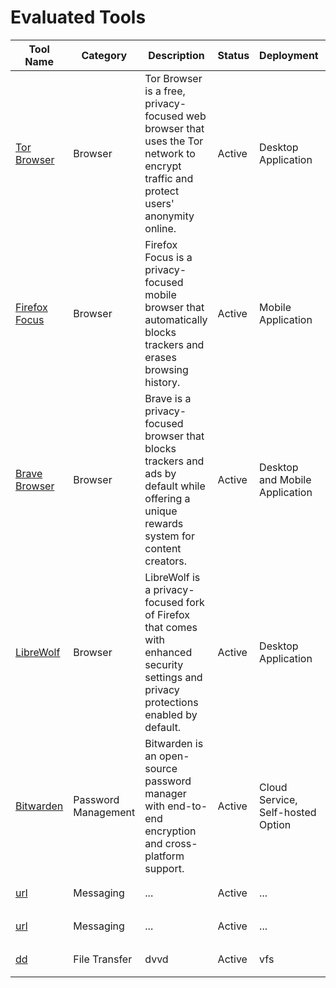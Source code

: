 # Evaluated Tools

| Tool Name | Category | Description | Status | Deployment | Technical Level | Documentation | Overall Rating | Last Tested |
|----------|-----------|-------------|---------|------------|-----------------|---------------|----------------|-------------|
| [Tor Browser](https://www.torproject.org/) | Browser | Tor Browser is a free, privacy-focused web browser that uses the Tor network to encrypt traffic and protect users' anonymity online. | Active | Desktop Application | Intermediate | [Details](categories/browser/tor-browser.md) | ⭐⭐⭐⭐⯪ (4.51) | 2024-03-15 |
| [Firefox Focus](https://www.mozilla.org/firefox/focus/) | Browser | Firefox Focus is a privacy-focused mobile browser that automatically blocks trackers and erases browsing history. | Active | Mobile Application | Beginner | [Details](categories/browser/firefox-focus.md) | ⭐⭐⭐⭐⯪ (4.50) | 2024-03-18 |
| [Brave Browser](https://brave.com/) | Browser | Brave is a privacy-focused browser that blocks trackers and ads by default while offering a unique rewards system for content creators. | Active | Desktop and Mobile Application | Beginner | [Details](categories/browser/brave-browser.md) | ⭐⭐⭐⭐⯪ (4.54) | 2024-03-20 |
| [LibreWolf](https://librewolf.net/) | Browser | LibreWolf is a privacy-focused fork of Firefox that comes with enhanced security settings and privacy protections enabled by default. | Active | Desktop Application | Intermediate | [Details](categories/browser/librewolf.md) | ⭐⭐⭐⭐⯪ (4.48) | 2024-03-21 |
| [Bitwarden](https://bitwarden.com/) | Password Management | Bitwarden is an open-source password manager with end-to-end encryption and cross-platform support. | Active | Cloud Service, Self-hosted Option | Beginner | [Details](categories/password-management/bitwarden.md) | ⭐⭐⭐⭐⯪ (4.68) | 2024-03-21 |
| [url](#) | Messaging | ... | Active | ... | Intermediate | [Details](categories/messaging/url.md) | ⭐⭐⭐⭐⭐ (5.00) | 1-1-10 |
| [url](#) | Messaging | ... | Active | ... | Intermediate | [Details](categories/messaging/url.md) | ⭐⭐⭐⭐⭐ (5.00) | 1-1-10 |
| [dd](#) | File Transfer | dvvd | Active | vfs | Beginner | [Details](categories/file-transfer/dd.md) | ⭐⭐⭐⭐☆ (4.00) | 2 |

